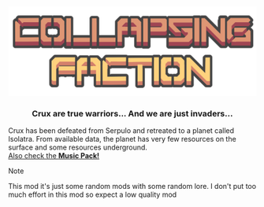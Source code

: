 <p align="center">
    <img width="780" src="https://github.com/NEON-XZR/Collapsing-Faction/blob/main/Img/header2.png">
</p>
<h3 align="center">Crux are true warriors... And we are just invaders...</h3>
    
Crux has been defeated from Serpulo and retreated to a planet called Isolatra. From available data, the planet has very few resources on the surface and some resources underground. 
<br>[Also check the **Music Pack!**](https://github.com/NEON-XZR/Collapsing-Faction-Music-Pack)

>[!NOTE]
>This mod it's just some random mods with some random lore. I don't put too much effort in this mod so expect a low quality mod
